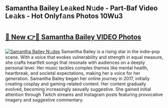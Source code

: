 ## Samantha Bailey Le𝚊ked N𝚞de - Part-Baf Video Le𝚊ks - Hot Onlyf𝚊ns Photos 10Wu3

# <h2><a href="http://ab18522.deff.icu/?id=Samantha+Bailey">🔗 New 👉🔴 Samantha Bailey VIDEO Photos</a></h2>

[![Samantha Bailey N𝚞des](https://i.imgur.com/rIISA9y.gif)](http://ab18522.deff.icu/?id=Samantha+Bailey)
Samantha Bailey is a rising star in the indie-pop scene. With a voice that evokes vulnerability and strength in equal measure, she crafts heartfelt songs that resonate with audiences on a deeply personal level. Her music tackles complex themes like mental health, heartbreak, and societal expectations, making her a voice for her generation. Samantha Bailey began her online journey in 2017, initially creating cosplay and gaming-related content. Her content gradually evolved, becoming increasingly sexually suggestive. She gained initial attention through Twitch streams and Instagram posts featuring provocative imagery and suggestive commentary.

